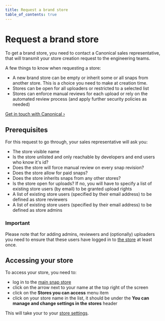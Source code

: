 ```yaml
---
title: Request a brand store
table_of_contents: true
---
```


# Request a brand store

To get a brand store, you need to contact a Canonical sales representative, that will transmit your store creation request to the engineering teams.

A few things to know when requesting a store:

* A new brand store can be empty or inherit some or all snaps from another store. This is a choice you need to make at creation time.
* Stores can be open for all uploaders or restricted to a selected list
* Stores can enforce manual reviews for each upload or rely on the automated review process (and apply further security policies as needed)

[Get in touch with Canonical &rsaquo;](https://www.ubuntu.com/core/contact-us)

## Prerequisites

For this request to go through, your sales representative will ask you:

* The store visible name
* Is the store unlisted and only reachable by developers and end users who know it's id?
* Does the store will force manual review on every snap revision?
* Does the store allow for paid snaps?
* Does the store inherits snaps from any other stores?
* Is the store open for uploads? If no, you will have to specify a list of existing store users (by email) to be granted upload rights
* A list of existing store users (specified by their email address) to be defined as store reviewers
* A list of existing store users (specified by their email address) to be defined as store admins

### Important

Please note that for adding admins, reviewers and (optionally)
uploaders you need to ensure that these users have logged in to
[the store](https://myapps.developer.ubuntu.com/) at least once.

## Accessing your store

To access your store, you need to:

* log in to the [main snap store](https://myapps.developer.ubuntu.com)
* click on the arrow next to your name at the top right of the screen
* click on the **Stores you can access** menu item
* click on your store name in the list, it should be under the **You can manage and change settings in the stores** header

This will take your to your [store settings](docs/settings.md).
